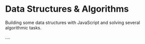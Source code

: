 # Data Structures & Algorithms

Building some data structures with JavaScript and solving several algorithmic tasks.

....